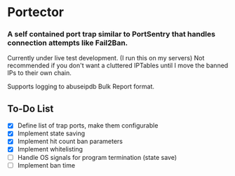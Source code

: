 # Portector
### A self contained port trap similar to PortSentry that handles connection attempts like Fail2Ban.

Currently under live test development. (I run this on my servers) Not recommended if you don't want a cluttered IPTables until I move the banned IPs to their own chain.

Supports logging to abuseipdb Bulk Report format.

## To-Do List
- [x] Define list of trap ports, make them configurable
- [x] Implement state saving
- [x] Implement hit count ban parameters
- [x] Implement whitelisting
- [ ] Handle OS signals for program termination (state save)
- [ ] Implement ban time
